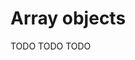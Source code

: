 # Array objects

[//]: # (TODO)
<web-summary>TODO</web-summary>
<card-summary>TODO</card-summary>
<link-summary>TODO</link-summary>